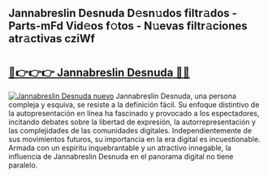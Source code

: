## Jannabreslin Desnuda D𝚎sn𝚞dos filtr𝚊dos - Parts-mFd Vid𝚎os f𝚘tos - N𝚞evas filtr𝚊ciones atr𝚊ctivas cziWf

# <h2><a href="http://mb54c5.tromn.icu/?c=Jannabreslin+Desnuda">🔗👉👉👉 Jannabreslin Desnuda 🔗🔗</a></h2>

[![Jannabreslin Desnuda nuevo](https://i.imgur.com/pEAQMta.gif)](http://mb54c5.tromn.icu/?c=Jannabreslin+Desnuda)
Jannabreslin Desnuda, una persona compleja y esquiva, se resiste a la definición fácil. Su enfoque distintivo de la autopresentación en línea ha fascinado y provocado a los espectadores, incitando debates sobre la libertad de expresión, la autorrepresentación y las complejidades de las comunidades digitales. Independientemente de sus movimientos futuros, su importancia en la era digital es incuestionable. Armada con un espíritu inquebrantable y un atractivo innegable, la influencia de Jannabreslin Desnuda en el panorama digital no tiene paralelo.
